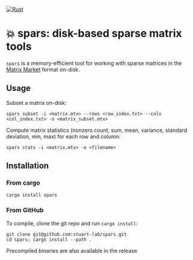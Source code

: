 [![Rust](https://github.com/stuart-lab/spars/actions/workflows/rust.yml/badge.svg)](https://github.com/stuart-lab/spars/actions/workflows/rust.yml)

# 💥 spars: disk-based sparse matrix tools

`spars` is a memory-efficient tool for working with sparse matrices in the [Matrix Market](https://math.nist.gov/MatrixMarket/formats.html) format on-disk.

## Usage

Subset a matrix on-disk:

```
spars subset -i <matrix.mtx> --rows <row_index.txt> --cols <col_index.txt> -o <matrix_subset.mtx>
```

Compute matrix statistics (nonzero count, sum, mean, variance, standard deviation, min, max) for each row and column:

```
spars stats -i <matrix.mtx> -o <filename>
```

## Installation

### From cargo

```
cargo install spars
```

### From GitHub

To compile, clone the git repo and run `cargo install`:

```
git clone git@github.com:stuart-lab/spars.git
cd spars; cargo install --path .
```

Precompiled binaries are also available in the release
